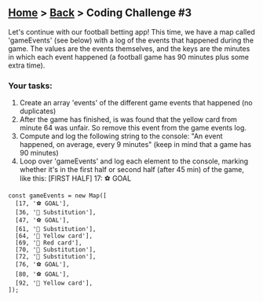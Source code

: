 ## [Home](../../../README.md) > [Back](lesson.md) > Coding Challenge #3

Let's continue with our football betting app! This time, we have a map called
'gameEvents' (see below) with a log of the events that happened during the
game. The values are the events themselves, and the keys are the minutes in which
each event happened (a football game has 90 minutes plus some extra time).

### Your tasks:

1. Create an array 'events' of the different game events that happened (no duplicates)
2. After the game has finished, is was found that the yellow card from minute 64 was unfair. So remove this event from the game events log.
3. Compute and log the following string to the console: "An event happened, on average, every 9 minutes" (keep in mind that a game has 90 minutes)
4. Loop over 'gameEvents' and log each element to the console, marking whether it's in the first half or second half (after 45 min) of the game, like this: [FIRST HALF] 17: ⚽ GOAL

```
const gameEvents = new Map([
  [17, '⚽ GOAL'],
  [36, '🔁 Substitution'],
  [47, '⚽ GOAL'],
  [61, '🔁 Substitution'],
  [64, '🔶 Yellow card'],
  [69, '🔴 Red card'],
  [70, '🔁 Substitution'],
  [72, '🔁 Substitution'],
  [76, '⚽ GOAL'],
  [80, '⚽ GOAL'],
  [92, '🔶 Yellow card'],
]);
```
